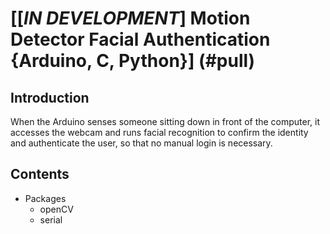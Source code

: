 # [[*IN DEVELOPMENT*] Motion Detector Facial Authentication {Arduino, C, Python}] (#pull)

## Introduction
When the Arduino senses someone sitting down in front of the computer, it accesses the webcam and runs facial recognition to confirm the identity and authenticate the user, so that no manual login is necessary.


## Contents
  * Packages
    * openCV
    * serial
